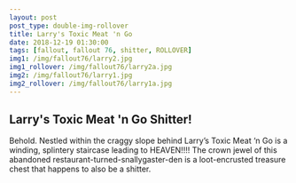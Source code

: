 ```yaml
---
layout: post
post_type: double-img-rollover
title: Larry's Toxic Meat 'n Go
date: 2018-12-19 01:30:00
tags: [fallout, fallout 76, shitter, ROLLOVER]
img1: /img/fallout76/larry2.jpg
img1_rollover: /img/fallout76/larry2a.jpg
img2: /img/fallout76/larry1.jpg
img2_rollover: /img/fallout76/larry1a.jpg
---
```

## Larry's Toxic Meat 'n Go Shitter!

Behold. Nestled within the craggy slope behind Larry’s Toxic Meat ‘n Go is a winding, splintery staircase leading to HEAVEN!!!! The crown jewel of this abandoned restaurant-turned-snallygaster-den is a loot-encrusted treasure chest that happens to also be a shitter.
